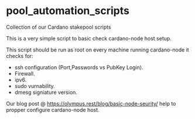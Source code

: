 # pool_automation_scripts
Collection of our Cardano stakepool scripts

This is a very simple script to basic check cardano-node host setup.

This script should be run as root on every machine running cardano-node it checks for: 
* ssh configuration (Port,Passwords vs PubKey Login).
* Firewall.
* ipv6.
* sudo vurnability.
* dmesg signiature version.



 Our blog post @ https://olympus.rest/blog/basic-node-seurity/ help to propper configure cardano-node host.
 
 
